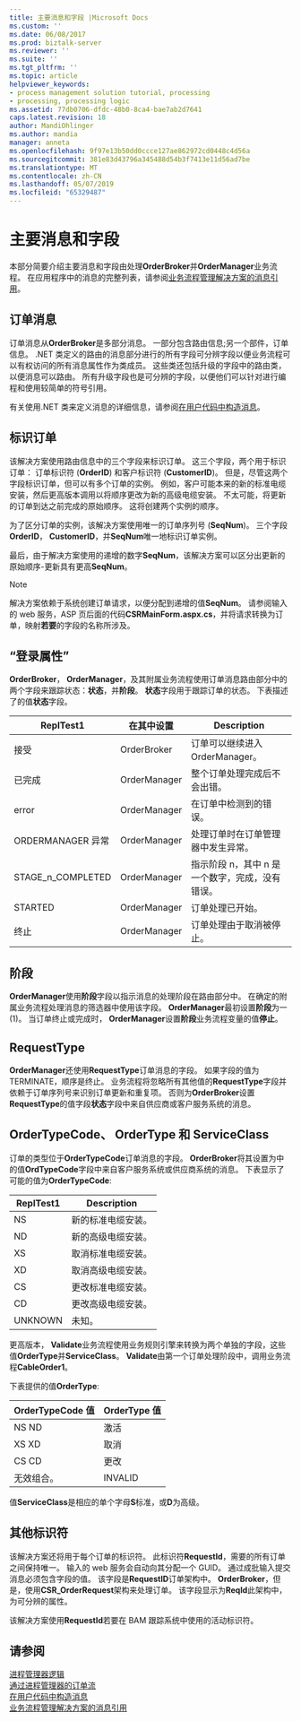 ```yaml
---
title: 主要消息和字段 |Microsoft Docs
ms.custom: ''
ms.date: 06/08/2017
ms.prod: biztalk-server
ms.reviewer: ''
ms.suite: ''
ms.tgt_pltfrm: ''
ms.topic: article
helpviewer_keywords:
- process management solution tutorial, processing
- processing, processing logic
ms.assetid: 77db0706-dfdc-48b0-8ca4-bae7ab2d7641
caps.latest.revision: 18
author: MandiOhlinger
ms.author: mandia
manager: anneta
ms.openlocfilehash: 9f97e13b50dd0ccce127ae862972cd0448c4d56a
ms.sourcegitcommit: 381e83d43796a345488d54b3f7413e11d56ad7be
ms.translationtype: MT
ms.contentlocale: zh-CN
ms.lasthandoff: 05/07/2019
ms.locfileid: "65329487"
---
```

# <a name="key-messages-and-fields"></a>主要消息和字段
本部分简要介绍主要消息和字段由处理**OrderBroker**并**OrderManager**业务流程。 在应用程序中的消息的完整列表，请参阅[业务流程管理解决方案的消息引用](../core/message-reference-for-the-business-process-management-solution.md)。  
  
## <a name="order-messages"></a>订单消息  
 订单消息从**OrderBroker**是多部分消息。 一部分包含路由信息;另一个部件，订单信息。 .NET 类定义的路由的消息部分进行的所有字段可分辨字段以便业务流程可以有权访问的所有消息属性作为类成员。 这些类还包括升级的字段中的路由类，以便消息可以路由。 所有升级字段也是可分辨的字段，以便他们可以针对进行编程和使用较简单的符号引用。  
  
 有关使用.NET 类来定义消息的详细信息，请参阅[在用户代码中构造消息](../core/constructing-messages-in-user-code.md)。  
  
## <a name="identifying-orders"></a>标识订单  
 该解决方案使用路由信息中的三个字段来标识订单。 这三个字段，两个用于标识订单： 订单标识符 (**OrderID**) 和客户标识符 (**CustomerID**)。 但是，尽管这两个字段标识订单，但可以有多个订单的实例。 例如，客户可能本来的新的标准电缆安装，然后更高版本调用以将顺序更改为新的高级电缆安装。 不太可能，将更新的订单到达之前完成的原始顺序。 这将创建两个实例的顺序。  
  
 为了区分订单的实例，该解决方案使用唯一的订单序列号 (**SeqNum**)。 三个字段**OrderID**， **CustomerID**，并**SeqNum**唯一地标识订单实例。  
  
 最后，由于解决方案使用的递增的数字**SeqNum**，该解决方案可以区分出更新的原始顺序-更新具有更高**SeqNum**。  
  
> [!NOTE]
>  解决方案依赖于系统创建订单请求，以便分配到递增的值**SeqNum**。 请参阅输入的 web 服务，ASP 页后面的代码**CSRMainForm.aspx.cs**，并将请求转换为订单，映射**若要**的字段的名称所涉及。  
  
## <a name="status"></a>“登录属性”  
 **OrderBroker**， **OrderManager**，及其附属业务流程使用订单消息路由部分中的两个字段来跟踪状态：**状态**，并**阶段**。 **状态**字段用于跟踪订单的状态。 下表描述了的值**状态**字段。  
  
|ReplTest1|在其中设置|Description|  
|-----------|---------------|-----------------|  
|接受|OrderBroker|订单可以继续进入 OrderManager。|  
|已完成|OrderManager|整个订单处理完成后不会出错。|  
|error|OrderManager|在订单中检测到的错误。|  
|ORDERMANAGER 异常|OrderManager|处理订单时在订单管理器中发生异常。|  
|STAGE_n_COMPLETED|OrderManager|指示阶段 n，其中 n 是一个数字，完成，没有错误。|  
|STARTED|OrderManager|订单处理已开始。|  
|终止|OrderManager|订单处理由于取消被停止。|  
  
## <a name="stage"></a>阶段  
 **OrderManager**使用**阶段**字段以指示消息的处理阶段在路由部分中。 在确定的附属业务流程处理消息的筛选器中使用该字段。 **OrderManager**最初设置**阶段**为一 (1)。 当订单终止或完成时， **OrderManager**设置**阶段**业务流程变量的值**停止**。  
  
## <a name="requesttype"></a>RequestType  
 **OrderManager**还使用**RequestType**订单消息的字段。 如果字段的值为 TERMINATE，顺序是终止。 业务流程将忽略所有其他值的**RequestType**字段并依赖于订单序列号来识别订单更新和重复项。 否则为**OrderBroker**设置**RequestType**的值字段**状态**字段中来自供应商或客户服务系统的消息。  
  
## <a name="ordertypecode-ordertype-and-serviceclass"></a>OrderTypeCode、 OrderType 和 ServiceClass  
 订单的类型位于**OrderTypeCode**订单消息的字段。 **OrderBroker**将其设置为中的值**OrdTypeCode**字段中来自客户服务系统或供应商系统的消息。 下表显示了可能的值为**OrderTypeCode**:  
  
|ReplTest1|Description|  
|-----------|-----------------|  
|NS|新的标准电缆安装。|  
|ND|新的高级电缆安装。|  
|XS|取消标准电缆安装。|  
|XD|取消高级电缆安装。|  
|CS|更改标准电缆安装。|  
|CD|更改高级电缆安装。|  
|UNKNOWN|未知。|  
  
 更高版本， **Validate**业务流程使用业务规则引擎来转换为两个单独的字段，这些值**OrderType**并**ServiceClass**。 **Validate**由第一个订单处理阶段中，调用业务流程**CableOrder1**。  
  
 下表提供的值**OrderType**:  
  
|OrderTypeCode 值|OrderType 值|  
|--------------------------|---------------------|  
|NS ND|激活|  
|XS XD|取消|  
|CS CD|更改|  
|无效组合。|INVALID|  
  
 值**ServiceClass**是相应的单个字母**S**标准，或**D**为高级。  
  
## <a name="additional-identifiers"></a>其他标识符  
 该解决方案还将用于每个订单的标识符。 此标识符**RequestId**，需要的所有订单之间保持唯一。 输入的 web 服务会自动向其分配一个 GUID。 通过成批输入提交消息必须包含字段的值。 该字段是**RequestID**订单架构中。 **OrderBroker**，但是，使用**CSR_OrderRequest**架构来处理订单。 该字段显示为**ReqId**此架构中，为可分辨的属性。  
  
 该解决方案使用**RequestId**若要在 BAM 跟踪系统中使用的活动标识符。  
  
## <a name="see-also"></a>请参阅  
 [进程管理器逻辑](../core/process-manager-logic.md)   
 [通过进程管理器的订单流](../core/order-flow-through-the-process-manager.md)   
 [在用户代码中构造消息](../core/constructing-messages-in-user-code.md)   
 [业务流程管理解决方案的消息引用](../core/message-reference-for-the-business-process-management-solution.md)